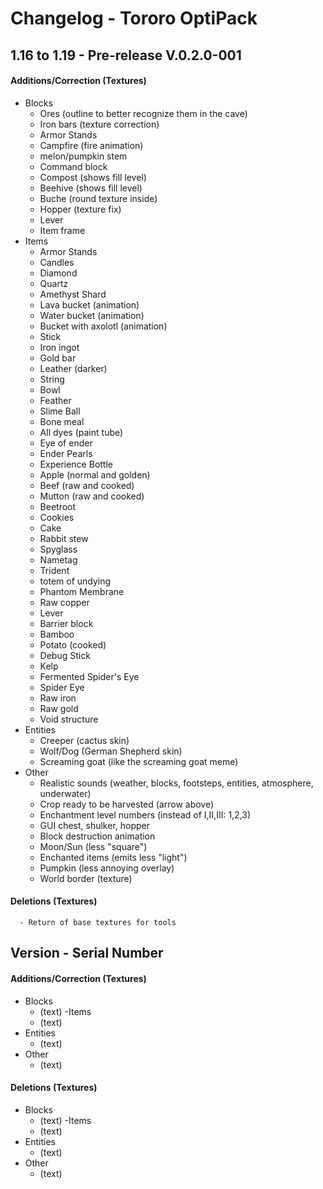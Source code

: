 # Changelog - Tororo OptiPack
## 1.16 to 1.19 - Pre-release V.0.2.0-001

#### Additions/Correction (Textures)
   - Blocks
      - Ores (outline to better recognize them in the cave)
      - Iron bars (texture correction)
      - Armor Stands
      - Campfire (fire animation)
      - melon/pumpkin stem
      - Command block
      - Compost (shows fill level)
      - Beehive (shows fill level)
      - Buche (round texture inside)
      - Hopper (texture fix)
      - Lever
      - Item frame
   - Items
      - Armor Stands
      - Candles
      - Diamond
      - Quartz
      - Amethyst Shard
      - Lava bucket (animation)
      - Water bucket (animation)
      - Bucket with axolotl (animation)
      - Stick
      - Iron ingot
      - Gold bar
      - Leather (darker)
      - String
      - Bowl
      - Feather
      - Slime Ball
      - Bone meal
      - All dyes (paint tube)
      - Eye of ender
      - Ender Pearls
      - Experience Bottle
      - Apple (normal and golden)
      - Beef (raw and cooked)
      - Mutton (raw and cooked)
      - Beetroot
      - Cookies
      - Cake
      - Rabbit stew
      - Spyglass
      - Nametag
      - Trident
      - totem of undying
      - Phantom Membrane
      - Raw copper
      - Lever
      - Barrier block
      - Bamboo
      - Potato (cooked)
      - Debug Stick
      - Kelp
      - Fermented Spider's Eye
      - Spider Eye
      - Raw iron
      - Raw gold
      - Void structure
   - Entities
      - Creeper (cactus skin)
      - Wolf/Dog (German Shepherd skin)
      - Screaming goat (like the screaming goat meme)
   - Other
      - Realistic sounds (weather, blocks, footsteps, entities, atmosphere, underwater)
      - Crop ready to be harvested (arrow above)
      - Enchantment level numbers (instead of I,II,III: 1,2,3)
      - GUI chest, shulker, hopper
      - Block destruction animation
      - Moon/Sun (less "square")
      - Enchanted items (emits less "light")
      - Pumpkin (less annoying overlay)
      - World border (texture)
#### Deletions (Textures)
      - Return of base textures for tools
      
## Version -  Serial Number

#### Additions/Correction (Textures)
   - Blocks
      - (text)
   -Items
      - (text)
   - Entities
      - (text)
   - Other
      - (text)
#### Deletions (Textures)
   - Blocks
      - (text)
   -Items
      - (text)
   - Entities
      - (text)
   - Other
      - (text)
